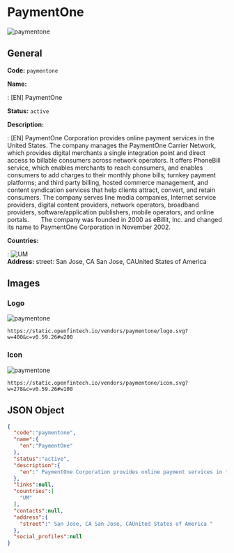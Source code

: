 
# PaymentOne 
![paymentone](https://static.openfintech.io/vendors/paymentone/logo.svg?w=400&c=v0.59.26#w200)  

## General 
 
**Code:** `paymentone` 
 
**Name:** 
 
:	[EN] PaymentOne 
 
**Status:** `active` 
 
**Description:** 
 
: [EN]  PaymentOne Corporation provides online payment services in the United States. The company manages the PaymentOne Carrier Network, which provides digital merchants a single integration point and direct access to billable consumers across network operators. It offers PhoneBill service, which enables merchants to reach consumers, and enables consumers to add charges to their monthly phone bills; turnkey payment platforms; and third party billing, hosted commerce management, and content syndication services that help clients attract, convert, and retain consumers. The company serves line media companies, Internet service providers, digital content providers, network operators, broadband providers, software/application publishers, mobile operators, and online portals.       The company was founded in 2000 as eBillit, Inc. and changed its name to PaymentOne Corporation in November 2002.   
 
 
**Countries:** 
 
:	![UM](https://cdnjs.cloudflare.com/ajax/libs/flag-icon-css/3.3.0/flags/4x3/um.svg#w24)  
**Address:** 
street:  San Jose, CA San Jose, CAUnited States of America  

## Images 

### Logo 
 
![paymentone](https://static.openfintech.io/vendors/paymentone/logo.svg?w=400&c=v0.59.26#w200)  

```
https://static.openfintech.io/vendors/paymentone/logo.svg?w=400&c=v0.59.26#w200
```  

### Icon 
 
![paymentone](https://static.openfintech.io/vendors/paymentone/icon.svg?w=278&c=v0.59.26#w100)  

```
https://static.openfintech.io/vendors/paymentone/icon.svg?w=278&c=v0.59.26#w100
```  

## JSON Object 

```json
{
  "code":"paymentone",
  "name":{
    "en":"PaymentOne"
  },
  "status":"active",
  "description":{
    "en":" PaymentOne Corporation provides online payment services in the United States. The company manages the PaymentOne Carrier Network, which provides digital merchants a single integration point and direct access to billable consumers across network operators. It offers PhoneBill service, which enables merchants to reach consumers, and enables consumers to add charges to their monthly phone bills; turnkey payment platforms; and third party billing, hosted commerce management, and content syndication services that help clients attract, convert, and retain consumers. The company serves line media companies, Internet service providers, digital content providers, network operators, broadband providers, software\/application publishers, mobile operators, and online portals.\u00a0\u00a0\u00a0\u00a0 \u00a0 The company was founded in 2000 as eBillit, Inc. and changed its name to PaymentOne Corporation in November 2002.\u00a0 "
  },
  "links":null,
  "countries":[
    "UM"
  ],
  "contacts":null,
  "address":{
    "street":" San Jose, CA San Jose, CAUnited States of America "
  },
  "social_profiles":null
}
```  
